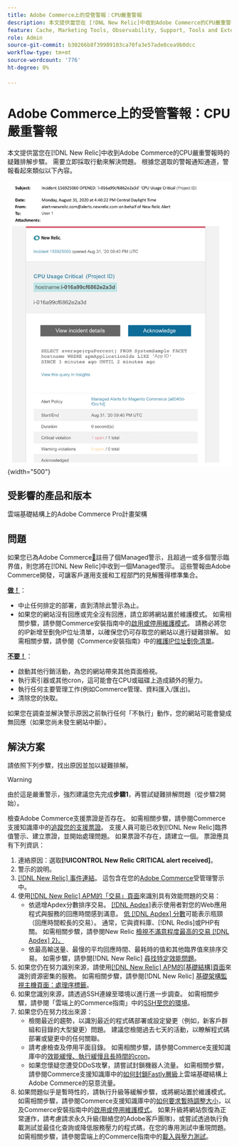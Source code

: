 ```yaml
---
title: Adobe Commerce上的受管警報：CPU嚴重警報
description: 本文提供當您在 [!DNL New Relic]中收到Adobe Commerce的CPU嚴重警報時的疑難排解步驟。 需要立即採取行動來解決問題。
feature: Cache, Marketing Tools, Observability, Support, Tools and External Services
role: Admin
source-git-commit: b30266b8f39989103ca70fa3e57ade8cea9b0dcc
workflow-type: tm+mt
source-wordcount: '776'
ht-degree: 0%

---
```


# Adobe Commerce上的受管警報：CPU嚴重警報

本文提供當您在[!DNL New Relic]中收到Adobe Commerce的CPU嚴重警報時的疑難排解步驟。 需要立即採取行動來解決問題。 根據您選取的警報通知通道，警報看起來類似以下內容。

![磁碟嚴重警示](../../assets/managed-alerts/cpu-critical-magento-managed.png){width="500"}

## 受影響的產品和版本

雲端基礎結構上的Adobe Commerce Pro計畫架構

## 問題

如果您已為Adobe Commerce[&#128279;](managed-alerts-for-magento-commerce.md)註冊了個Managed警示，且超過一或多個警示臨界值，則您將在[!DNL New Relic]中收到一個Managed警示。 這些警報由Adobe Commerce開發，可讓客戶運用支援和工程部門的見解獲得標準集合。

<u>**做！**</u>：

* 中止任何排定的部署，直到清除此警示為止。
* 如果您的網站沒有回應或完全沒有回應，請立即將網站置於維護模式。 如需相關步驟，請參閱Commerce安裝指南中的[啟用或停用維護模式](https://experienceleague.adobe.com/en/docs/commerce-operations/installation-guide/tutorials/maintenance-mode)。 請務必將您的IP新增至劐免IP位址清單，以確保您仍可存取您的網站以進行疑難排解。 如需相關步驟，請參閱《Commerce安裝指南》中的[維護IP位址劐免清單](https://experienceleague.adobe.com/en/docs/commerce-operations/installation-guide/tutorials/maintenance-mode#maintain-the-list-of-exempt-ip-addresses)。

<u>**不要！**</u>：

* 啟動其他行銷活動，為您的網站帶來其他頁面檢視。
* 執行索引器或其他cron，這可能會在CPU或磁碟上造成額外的壓力。
* 執行任何主要管理工作(例如Commerce管理、資料匯入/匯出)。
* 清除您的快取。

如果您在調查並解決警示原因之前執行任何「不執行」動作，您的網站可能會變成無回應（如果您尚未發生網站中斷）。

## 解決方案

請依照下列步驟，找出原因並加以疑難排解。

>[!WARNING]
>
>由於這是嚴重警示，強烈建議您先完成&#x200B;**步驟1**，再嘗試疑難排解問題（從步驟2開始）。

檢查Adobe Commerce支援票證是否存在。 如需相關步驟，請參閱Commerce支援知識庫中的[追蹤您的支援票證](https://experienceleague.adobe.com/en/docs/commerce-knowledge-base/kb/help-center-guide/magento-help-center-user-guide#track-support-case)。 支援人員可能已收到[!DNL New Relic]臨界值警示、建立票證，並開始處理問題。 如果票證不存在，請建立一個。 票證應具有下列資訊：

1. 連絡原因：選取&#x200B;**[!UICONTROL New Relic CRITICAL alert received]**。
1. 警示的說明。
1. [[!DNL New Relic] 事件連結](https://docs.newrelic.com/docs/alerts-applied-intelligence/new-relic-alerts/alert-incidents/view-violation-event-details-incidents)。 這包含在您的[Adobe Commerce](managed-alerts-for-magento-commerce.md)受管理警示中。
1. 使用[[!DNL New Relic] APM的「交易」頁面](https://docs.newrelic.com/docs/apm/applications-menu/monitoring/transactions-page-find-specific-performance-problems)來識別具有效能問題的交易：
   * 依遞增Apdex分數排序交易。 [[!DNL Apdex]](https://docs.newrelic.com/docs/apm/new-relic-apm/apdex/apdex-measure-user-satisfaction)表示使用者對您的Web應用程式與服務的回應時間感到滿意。 [低 [!DNL Apdex] 分數](managed-alerts-for-magento-commerce-apdex-warning-alert.md)可能表示瓶頸（回應時間較長的交易）。 通常，它與資料庫、[!DNL Redis]或PHP有關。 如需相關步驟，請參閱New Relic [檢視不滿意程度最高的交易 [!DNL Apdex] 2&rbrace;。](https://docs.newrelic.com/docs/apm/new-relic-apm/apdex/view-your-apdex-score#apdex-dissat)
   * 依最高輸送量、最慢的平均回應時間、最耗時的值和其他臨界值來排序交易。 如需步驟，請參閱[!DNL New Relic] [尋找特定效能問題](https://docs.newrelic.com/docs/apm/applications-menu/monitoring/transactions-page-find-specific-performance-problems)。
1. 如果您仍在努力識別來源，請使用[[!DNL New Relic] APM的[基礎結構]頁面](https://docs.newrelic.com/docs/infrastructure/infrastructure-ui-pages/infra-hosts-ui-page)來識別資源密集的服務。 如需相關步驟，請參閱[!DNL New Relic] [基礎架構監視主機頁面：處理序標籤](https://docs.newrelic.com/docs/infrastructure/infrastructure-ui-pages/infra-hosts-ui-page/#processes)。
1. 如果您識別來源，請透過SSH連線至環境以進行進一步調查。 如需相關步驟，請參閱「雲端上的Commerce指南」中的[SSH至您的環境](https://experienceleague.adobe.com/docs/commerce-cloud-service/user-guide/develop/secure-connections.html)。
1. 如果您仍在努力找出來源：
   * 檢閱最近的趨勢，以識別最近的程式碼部署或設定變更（例如，新客戶群組和目錄的大型變更）問題。 建議您檢閱過去七天的活動，以瞭解程式碼部署或變更中的任何關聯。
   * 請考慮檢查及停用平面目錄。 如需相關步驟，請參閱Commerce支援知識庫中的[效能緩慢、執行緩慢且長時間的cron](https://experienceleague.adobe.com/en/docs/commerce-knowledge-base/kb/troubleshooting/miscellaneous/slow-performance-slow-and-long-running-crons)。
   * 如果您懷疑您遭受DDoS攻擊，請嘗試封鎖機器人流量。 如需相關步驟，請參閱Commerce支援知識庫中的[如何封鎖Fastly層級](https://experienceleague.adobe.com/en/docs/commerce-knowledge-base/kb/how-to/block-malicious-traffic-for-magento-commerce-on-fastly-level)上雲端基礎結構上Adobe Commerce的惡意流量。
1. 如果問題似乎是暫時性的，請執行升級等緩解步驟，或將網站置於維護模式。 如需相關步驟，請參閱Commerce支援知識庫中的[如何要求暫時調整大小](https://experienceleague.adobe.com/en/docs/commerce-knowledge-base/kb/how-to/how-to-request-temporary-magento-upsize)，以及Commerce安裝指南中的[啟用或停用維護模式](https://experienceleague.adobe.com/en/docs/commerce-operations/installation-guide/tutorials/maintenance-mode)。 如果升級將網站恢復為正常運作，請考慮請求永久升級(聯絡您的Adobe客戶團隊)，或嘗試透過執行負載測試並最佳化查詢或降低服務壓力的程式碼，在您的專用測試中重現問題。 如需相關步驟，請參閱雲端上的Commerce指南中的[載入與壓力測試](https://experienceleague.adobe.com/en/docs/commerce-cloud-service/user-guide/develop/test/staging-and-production#load-and-stress-testing)。
